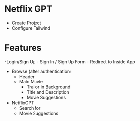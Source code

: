 # Netflix GPT

- Create Project
- Configure Tailwind

# Features

-Login/Sign Up - Sign In / Sign Up Form - Redirect to Inside App

- Browse (after authentication)
  - Header
  - Main Movie
    - Trailor in Background
    - Title and Description
    - Movie Suggestions
- NetflixGPT
  - Search for
  - Movie Suggestions
